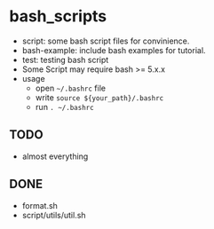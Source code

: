 # bash_scripts
* script: some bash script files for convinience.
* bash-example: include bash examples for tutorial.
* test: testing bash script
* Some Script may require bash >= 5.x.x
* usage
	* open `~/.bashrc` file
	* write `source ${your_path}/.bashrc`
	* run `. ~/.bashrc`

## TODO
* almost everything
## DONE
* format.sh
* script/utils/util.sh
